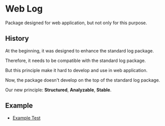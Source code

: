 # Web Log

Package designed for web application, but not only for this purpose.

## History

At the beginning, it was designed to enhance the standard log package.

Therefore, it needs to be compatible with the standard log package.

But this principle make it hard to develop and use in web application.

Now, the package doesn't develop on the top of the standard log package.

Our new principle: **Structured**, **Analyzable**, **Stable**.

## Example

* [Example Test](example_test.go)